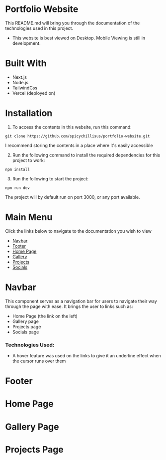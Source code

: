 # Portfolio Website
This README.md will bring you through the documentation of the technologies used in this project.
* This website is best viewed on Desktop. Mobile Viewing is still in development.

# Built With
- Next.js
- Node.js
- TailwindCss
- Vercel (deployed on)

# Installation

1. To access the contents in this website, run this command:
```
git clone https://github.com/spicychillisus/portfolio-website.git
```
I recommend storing the contents in a place where it's easily accessible

2. Run the following command to install the required dependencies for this project to work:
```
npm install
```
3. Run the following to start the project:
```
npm run dev
```
The project will by default run on port 3000, or any port available.

# Main Menu
Click the links below to navigate to the documentation you wish to view
- [Navbar](#navbar)
- [Footer](#footer)
- [Home Page](#home-page)
- [Gallery](#gallery-page)
- [Projects](#projects-page)
- [Socials](#socials-page)


# Navbar
This component serves as a navigation bar for users to navigate their way through the page with ease. It brings the user to links such as:
- Home Page (the link on the left)
- Gallery page
- Projects page
- Socials page

### Technologies Used:
- A hover feature was used on the links to give it an underline effect when the cursor runs over them
# Footer

# Home Page

# Gallery Page

# Projects Page




